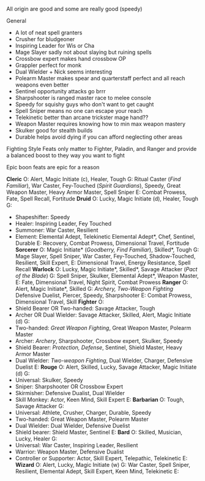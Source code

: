 All origin are good and some are really good (speedy)

General
- A lot of neat spell granters
- Crusher for bludgeoner
- Inspiring Leader for Wis or Cha
- Mage Slayer sadly not about slaying but ruining spells
- Crossbow expert makes hand crossbow OP
- Grappler perfect for monk
- Dual Wielder + Nick seems interesting
- Polearm Master makes spear and quarterstaff perfect and all reach weapons even better 
- Sentinel opportunity attacks go brrr
- Sharpshooter is ranged master race to melee console
- Speedy for squishy guys who don't want to get caught
- Spell Sniper means no one can escape your reach
- Telekinetic better than arcane trickster mage hand??
- Weapon Master requires knowing how to min max weapon mastery
- Skulker good for stealth builds
- Durable helps avoid dying if you can afford neglecting other areas

Fighting Style Feats only matter to Fighter, Paladin, and Ranger and provide a balanced boost to they way you want to fight

Epic boon feats are epic for a reason

**Cleric**
O: Alert, Magic Initiate (c), Healer, Tough
G: Ritual Caster (*Find Familiar*), War Caster, Fey-Touched (*Spirit Guardians*), Speedy, Great Weapon Master, Heavy Armor Master, Spell Sniper
E: Combat Prowess, Fate, Spell Recall, Fortitude
**Druid**
O: Lucky, Magic Initiate (d), Healer, Tough
G: 
- Shapeshifter: Speedy
- Healer: Inspiring Leader, Fey Touched
- Summoner: War Caster, Resilient
- Element: Elemental Adept, Telekinetic
Elemental Adept*, Chef, Sentinel, Durable
E: Recovery, Combat Prowess, Dimensional Travel, Fortitude
**Sorcerer**
O: Magic Initiate* (*Goodberry, Find Familiar*), Skilled*, Tough
G: Mage Slayer, Spell Sniper, War Caster, Fey-Touched, Shadow-Touched, Resilient, Skill Expert, 
E: Dimensional Travel, Energy Resistance, Spell Recall
**Warlock**
O: Lucky, Magic Initiate*, Skilled*, Savage Attacker (*Pact of the Blade*)
G: Spell Sniper, Skulker, Elemental Adept*, Weapon Master, 
E: Fate, Dimensional Travel, Night Spirit, Combat Prowess
**Ranger**
O: Alert, Magic Initiate*, Skilled
G: *Archery, Two-Weapon Fighting* Defensive Duelist, Piercer, Speedy, Sharpshooter
E: Combat Prowess, Dimensional Travel, Skill
**Fighter**
O:
- Shield Bearer OR Two-handed: Savage Attacker, Tough
- Archer OR Dual Wielder: Savage Attacker, Skilled, Alert, Magic Initiate (d)
G:
- Two-handed: *Great Weapon Fighting*, Great Weapon Master, Polearm Master
- Archer: *Archery*, Sharpshooter, Crossbow expert, Skulker, Speedy
- Shield Bearer: *Protection, Defense*, Sentinel, Shield Master, Heavy Armor Master
- Dual Wielder: *Two-weapon Fighting*, Dual Wielder, Charger, Defensive Duelist
E:
**Rouge**
O: Alert, Skilled, Lucky, Savage Attacker, Magic Initiate (d)
G:
- Universal: Skulker, Speedy
- Sniper: Sharpshooter OR Crossbow Expert
- Skirmisher: Defensive Dualist, Dual Wielder
- Skill Monkey: Actor, Keen Mind, Skill Expert
E:
**Barbarian**
O: Tough, Savage Attacker
G:
- Universal: Athlete, Crusher, Charger, Durable, Speedy
- Two-handed: Great Weapon Master, Polearm Master
- Dual Wielder: Dual Wielder, Defensive Duelist
- Shield bearer: Shield Master, Sentinel
E:
**Bard**
O: Skilled, Musician, Lucky, Healer
G:
- Universal: War Caster, Inspiring Leader, Resilient
- Warrior: Weapon Master, Defensive Dualist
- Controller or Supporter: Actor, Skill Expert, Telepathic, Telekinetic
E:
**Wizard**
O: Alert, Lucky, Magic Initiate (w)
G: War Caster, Spell Sniper, Resilient, Elemental Adept, Skill Expert, Keen Mind, Telekinetic
E: